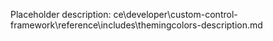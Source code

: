 Placeholder description: ce\developer\custom-control-framework\reference\includes\themingcolors-description.md